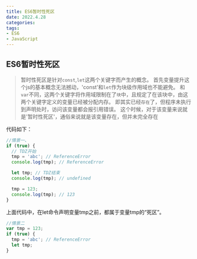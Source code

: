```yaml
---
title: ES6暂时性死区
date: 2022.4.28
categories: 
tags: 
- ES6
- JavaScript
---
```


##  ES6暂时性死区

>暂时性死区是针对`const`,`let`这两个关键字而产生的概念。
首先变量提升这个js的基本概念无法撼动，'const'和`let`作为块级作用域也不能避免。
和`var`不同，这两个关键字将作用域限制在了`块`中，且规定了在该块中，由这两个关键字定义的变量已经被分配内存。
即其实已经`存在`了，但程序未执行到声明处时，访问该变量都会报引用错误。
这个时候，对于该变量来说就是'暂时性死区'，通俗来说就是该变量存在，但并未完全存在

代码如下：
```js
//情景一、
if (true) {
  // TDZ开始
  tmp = 'abc'; // ReferenceError
  console.log(tmp); // ReferenceError

  let tmp; // TDZ结束
  console.log(tmp); // undefined

  tmp = 123;
  console.log(tmp); // 123
}
```

上面代码中，在let命令声明变量tmp之前，都属于变量tmp的“死区”。

```js
//情景二
var tmp = 123;
if (true) {
  tmp = 'abc'; // ReferenceError
  let tmp;
}
```